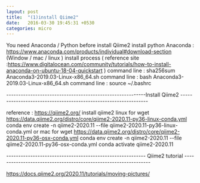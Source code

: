 ```yaml
---
layout: post
title:  "(1)install Qiime2"
date:   2016-03-30 19:45:31 +0530
categories: micro
---
```



You need Anaconda / Python before install Qiime2 
install python 
Anaconda : https://www.anaconda.com/products/individual#download-section   (Window / mac / linux ) 
install process ( reference site :https://www.digitalocean.com/community/tutorials/how-to-install-anaconda-on-ubuntu-18-04-quickstart )
command line : sha256sum Anaconda3-2019.03-Linux-x86_64.sh
command line : bash Anaconda3-2019.03-Linux-x86_64.sh
command line : source ~/.bashrc


----------------------------------------------------------Install Qiime2 ----------------------------------------------------------------

reference : https://qiime2.org/
install qiime2
linux for 
wget https://data.qiime2.org/distro/core/qiime2-2020.11-py36-linux-conda.yml
conda env create -n qiime2-2020.11 --file qiime2-2020.11-py36-linux-conda.yml
or 
mac for 
wget https://data.qiime2.org/distro/core/qiime2-2020.11-py36-osx-conda.yml
conda env create -n qiime2-2020.11 --file qiime2-2020.11-py36-osx-conda.yml
conda activate qiime2-2020.11

---------------------------------------------------------- Qiime2 tutorial ----------------------------------------------------------------

https://docs.qiime2.org/2020.11/tutorials/moving-pictures/

